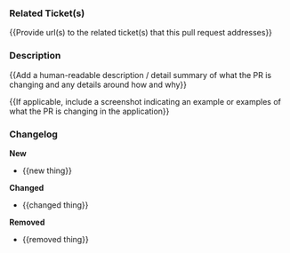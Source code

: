 ### Related Ticket(s)

{{Provide url(s) to the related ticket(s) that this pull request addresses}}

### Description

{{Add a human-readable description / detail summary of what the PR is changing and any details around how and why}}

{{If applicable, include a screenshot indicating an example or examples of what the PR is changing in the application}}

### Changelog

**New**

- {{new thing}}

**Changed**

- {{changed thing}}

**Removed**

- {{removed thing}}

<!-- React and Web Component deploy previews are enabled by default. -->
<!-- To enable additional available deploy previews, apply the following -->
<!-- labels for the corresponding package: -->
<!-- *** "test: e2e": Codesandbox examples and e2e integration tests -->
<!-- *** "package: services": Services -->
<!-- *** "package: utilities": Utilities -->
<!-- *** "RTL": React / Web Components (RTL) -->
<!-- *** "feature flag": React / Web Components (experimental) -->
